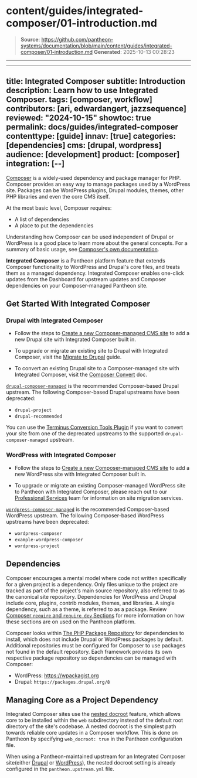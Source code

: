 # content/guides/integrated-composer/01-introduction.md

> **Source**: https://github.com/pantheon-systems/documentation/blob/main/content/guides/integrated-composer/01-introduction.md
> **Generated**: 2025-10-13 00:28:23

---

---
title: Integrated Composer
subtitle: Introduction
description: Learn how to use Integrated Composer.
tags: [composer, workflow]
contributors: [ari, edwardangert, jazzsequence]
reviewed: "2024-10-15"
showtoc: true
permalink: docs/guides/integrated-composer
contenttype: [guide]
innav: [true]
categories: [dependencies]
cms: [drupal, wordpress]
audience: [development]
product: [composer]
integration: [--]
---

[Composer](https://getcomposer.org/) is a widely-used dependency and package manager for PHP. Composer provides an easy way to manage packages used by a WordPress site. Packages can be WordPress plugins, Drupal modules, themes, other PHP libraries and even the core CMS itself.

At the most basic level, Composer requires:

- A list of dependencies
- A place to put the dependencies

Understanding how Composer can be used independent of Drupal or WordPress is a good place to learn more about the general concepts. For a summary of basic usage, see [Composer's own documentation](https://getcomposer.org/doc/01-basic-usage.md).

**Integrated Composer** is a Pantheon platform feature that extends Composer  functionality to WordPress and Drupal's core files, and treats them as a managed dependency. Integrated Composer enables one-click updates from the Dashboard for upstream updates and Composer dependencies on your Composer-managed Pantheon site.

## Get Started With Integrated Composer

### Drupal with Integrated Composer

- Follow the steps to [Create a new Composer-managed CMS site](/guides/integrated-composer/create) to add a new Drupal site with Integrated Composer built in.

- To upgrade or migrate an existing site to Drupal with Integrated Composer, visit the [Migrate to Drupal](/drupal-migration) guide.

- To convert an existing Drupal site to a Composer-managed site with Integrated Composer, visit the [Composer Convert](/guides/composer-convert) doc.


<Alert title="Note"  type="info" >

[`drupal-composer-managed`](https://github.com/pantheon-upstreams/drupal-composer-managed) is the recommended Composer-based Drupal upstream. The following Composer-based Drupal upstreams have been deprecated:

- `drupal-project`
- `drupal-recommended`

You can use the [Terminus Conversion Tools Plugin](https://github.com/pantheon-systems/terminus-conversion-tools-plugin) if you want to convert your site from one of the deprecated upstreams to the supported `drupal-composer-managed` upstream.

</Alert>

### WordPress with Integrated Composer
- Follow the steps to [Create a new Composer-managed CMS site](/guides/integrated-composer/create) to add a new WordPress site with Integrated Composer built in.

- To upgrade or migrate an existing Composer-managed WordPress site to Pantheon with Integrated Composer, please reach out to our [Professional Services](https://pantheon.io/professional-services) team for information on site migration services.

<Alert title="Note" type="info">

[`wordpress-composer-managed`](https://github.com/pantheon-systems/wordpress-composer-managed) is the recommended Composer-based WordPress upstream. The following Composer-based WordPress upstreams have been deprecated:

- `wordpress-composer`
- `example-wordpress-composer`
- `wordpress-project`

</Alert>

## Dependencies

Composer encourages a mental model where code not written specifically for a given project is a dependency. Only files unique to the project are tracked as part of the project's main source repository, also referred to as the canonical site repository. Dependencies for WordPress and Drupal include core, plugins, contrib modules, themes, and libraries. A single dependency, such as a theme, is referred to as a package. Review [Composer `require` and `require dev` Sections](/guides/integrated-composer/dependencies#composer-require-and-require-dev-sections) for more information on how these sections are on used on the Pantheon platform.

Composer looks within [The PHP Package Repository](https://packagist.org/) for dependencies to install, which does not include Drupal or WordPress packages by default. Additional repositories must be configured for Composer to use packages not found in the default repository. Each framework provides its own respective package repository so dependencies can be managed with Composer:

- WordPress: <https://wpackagist.org>
- Drupal: `https://packages.drupal.org/8`

## Managing Core as a Project Dependency

Integrated Composer sites use the [nested docroot](/nested-docroot) feature, which allows core to be installed within the `web` subdirectory instead of the default root directory of the site's codebase. A nested docroot is the simplest path towards reliable core updates in a Composer workflow. This is done on Pantheon by specifying `web_docroot: true` in the Pantheon configuration file.

When using a Pantheon-maintained upstream for an Integrated Composer site(either [Drupal](https://github.com/pantheon-upstreams/drupal-composer-managed) or [WordPress](https://github.com/pantheon-systems/wordpress-composer-managed)), the nested docroot setting is already configured in the `pantheon.upstream.yml` file.